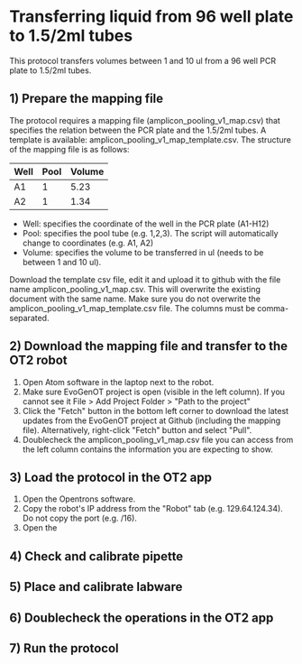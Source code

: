 # Transferring liquid from 96 well plate to 1.5/2ml tubes

This protocol transfers volumes between 1 and 10 ul from a 96 well PCR plate to 1.5/2ml tubes.

## 1) Prepare the mapping file
The protocol requires a mapping file (amplicon_pooling_v1_map.csv) that specifies the relation between the PCR plate and the 1.5/2ml tubes. A template is available: amplicon_pooling_v1_map_template.csv. The structure of the mapping file is as follows:

|Well|Pool|Volume|
|------|----|--------|
|A1|1|5.23|
|A2|1|1.34|

* Well: specifies the coordinate of the well in the PCR plate (A1-H12)
* Pool: specifies the pool tube (e.g. 1,2,3). The script will automatically change to coordinates (e.g. A1, A2)
* Volume: specifies the volume to be transferred in ul (needs to be between 1 and 10 ul).

Download the template csv file, edit it and upload it to github with the file name amplicon_pooling_v1_map.csv. This will overwrite the existing document with the same name. Make sure you do not overwrite the amplicon_pooling_v1_map_template.csv file. The columns must be comma-separated.

## 2) Download the mapping file and transfer to the OT2 robot
1) Open Atom software in the laptop next to the robot.
2) Make sure EvoGenOT project is open (visible in the left column). If you cannot see it File > Add Project Folder > "Path to the project"
3) Click the "Fetch" button in the bottom left corner to download the latest updates from the EvoGenOT project at Github (including the mapping file). Alternatively, right-click "Fetch" button and select "Pull".
4) Doublecheck the amplicon_pooling_v1_map.csv file you can access from the left column contains the information you are expecting to show.

## 3) Load the protocol in the OT2 app

1) Open the Opentrons software.
2) Copy the robot's IP address from the "Robot" tab (e.g. 129.64.124.34). Do not copy the port (e.g. /16).
3) Open the


## 4) Check and calibrate pipette

## 5) Place and calibrate labware

## 6) Doublecheck the operations in the OT2 app

## 7) Run the protocol
